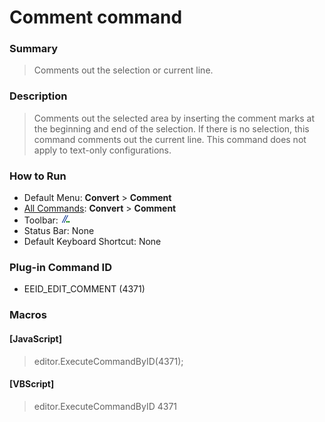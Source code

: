 # Comment command

### Summary

> Comments out the selection or current line.

### Description

> Comments out the selected area by inserting the comment marks at the beginning and end of the selection. If there is no selection, this command comments out the current line. This command does not apply to text-only
> configurations.

### How to Run

- Default Menu: **Convert** \> **Comment**
- [All Commands](../tools/all_commands): **Convert** \> **Comment**
- Toolbar: ![](../../images/editcomment.gif)
- Status Bar: None
- Default Keyboard Shortcut: None

### Plug-in Command ID

- EEID\_EDIT\_COMMENT (4371)

### Macros

#### \[JavaScript\]

> editor.ExecuteCommandByID(4371);

#### \[VBScript\]

> editor.ExecuteCommandByID 4371
